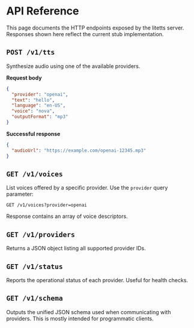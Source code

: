 # API Reference

This page documents the HTTP endpoints exposed by the litetts server. Responses shown here reflect the current stub implementation.

## `POST /v1/tts`

Synthesize audio using one of the available providers.

**Request body**

```json
{
  "provider": "openai",
  "text": "hello",
  "language": "en-US",
  "voice": "nova",
  "outputFormat": "mp3"
}
```

**Successful response**

```json
{
  "audioUrl": "https://example.com/openai-12345.mp3"
}
```

## `GET /v1/voices`

List voices offered by a specific provider. Use the `provider` query parameter:

```
GET /v1/voices?provider=openai
```

Response contains an array of voice descriptors.

## `GET /v1/providers`

Returns a JSON object listing all supported provider IDs.

## `GET /v1/status`

Reports the operational status of each provider. Useful for health checks.

## `GET /v1/schema`

Outputs the unified JSON schema used when communicating with providers. This is mostly intended for programmatic clients.
